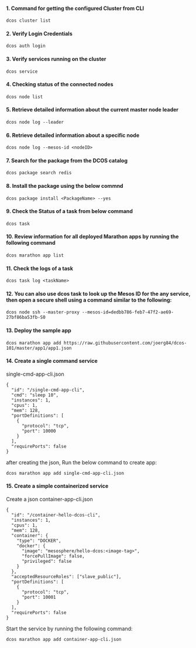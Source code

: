 #### 1. Command for getting the configured Cluster from CLI

```
dcos cluster list
```

#### 2. Verify Login Credentials
```
dcos auth login
```

#### 3. Verify services running on the cluster
```
dcos service
```

#### 4. Checking status of the connected nodes
```
dcos node list
```

#### 5. Retrieve detailed information about the current master node leader
```
dcos node log --leader
```
#### 6. Retrieve detailed information about a specific node
```
dcos node log --mesos-id <nodeID>
```

#### 7. Search for the package from the DCOS catalog
```
dcos package search redis
```
#### 8. Install the package using the below commnd
```
dcos package install <PackageName> --yes 
```
#### 9. Check the Status of a task from below command
```
dcos task
```
#### 10. Review information for all deployed Marathon apps by running the following command
```
dcos marathon app list
```
#### 11. Check the logs of a task
```
dcos task log <taskName>
```
#### 12. You can also use dcos task to look up the Mesos ID for the any service, then open a secure shell using a command similar to the following:
```
dcos node ssh --master-proxy --mesos-id=dedbb786-feb7-47f2-ae69-27bf86ba53fb-S0
```
#### 13. Deploy the sample app
```
dcos marathon app add https://raw.githubusercontent.com/joerg84/dcos-101/master/app1/app1.json
```
#### 14. Create a single command service

single-cmd-app-cli.json
```
{
  "id": "/single-cmd-app-cli",
  "cmd": "sleep 10",
  "instances": 1,
  "cpus": 1,
  "mem": 128,
  "portDefinitions": [
    {
      "protocol": "tcp",
      "port": 10000
    }
  ],
  "requirePorts": false
}
```

after creating the json, Run the below command to create app:
```
dcos marathon app add single-cmd-app-cli.json
```

#### 15. Create a simple containerized service
Create a json container-app-cli.json

```
{
  "id": "/container-hello-dcos-cli",
  "instances": 1,
  "cpus": 1,
  "mem": 128,
  "container": {
    "type": "DOCKER",
    "docker": {
      "image": "mesosphere/hello-dcos:<image-tag>",
      "forcePullImage": false,
      "privileged": false
    }
  },
  "acceptedResourceRoles": ["slave_public"],
  "portDefinitions": [
    {
      "protocol": "tcp",
      "port": 10001
    }
  ],
  "requirePorts": false
}

```

Start the service by running the following command:

```
dcos marathon app add container-app-cli.json

```
